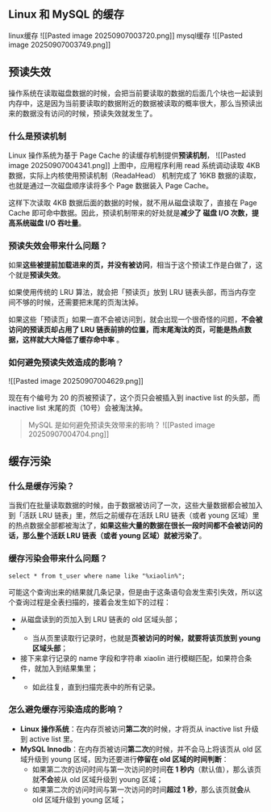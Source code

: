 ## Linux 和 MySQL 的缓存
linux缓存
![[Pasted image 20250907003720.png]]
mysql缓存
![[Pasted image 20250907003749.png]]
## 预读失效

操作系统在读取磁盘数据的时候，会把当前要读取的数据的后面几个块也一起读到内存中，这是因为当前要读取的数据附近的数据被读取的概率很大，那么当预读出来的数据没有访问的时候，预读失效就发生了。

### 什么是预读机制

Linux 操作系统为基于 Page Cache 的读缓存机制提供**预读机制**，
![[Pasted image 20250907004341.png]]
上图中，应用程序利用 read 系统调动读取 4KB 数据，实际上内核使用预读机制（ReadaHead） 机制完成了 16KB 数据的读取，也就是通过一次磁盘顺序读将多个 Page 数据装入 Page Cache。

这样下次读取 4KB 数据后面的数据的时候，就不用从磁盘读取了，直接在 Page Cache 即可命中数据。因此，预读机制带来的好处就是**减少了 磁盘 I/O 次数，提高系统磁盘 I/O 吞吐量**。

### 预读失效会带来什么问题？

如果**这些被提前加载进来的页，并没有被访问**，相当于这个预读工作是白做了，这个就是**预读失效**。

如果使用传统的 LRU 算法，就会把「预读页」放到 LRU 链表头部，而当内存空间不够的时候，还需要把末尾的页淘汰掉。

如果这些「预读页」如果一直不会被访问到，就会出现一个很奇怪的问题，**不会被访问的预读页却占用了 LRU 链表前排的位置，而末尾淘汰的页，可能是热点数据，这样就大大降低了缓存命中率** 。

### 如何避免预读失效造成的影响？

![[Pasted image 20250907004629.png]]

现在有个编号为 20 的页被预读了，这个页只会被插入到 inactive list 的头部，而 inactive list 末尾的页（10号）会被淘汰掉。

> MySQL 是如何避免预读失效带来的影响？
![[Pasted image 20250907004704.png]]

## 缓存污染
### 什么是缓存污染？
当我们在批量读取数据的时候，由于数据被访问了一次，这些大量数据都会被加入到「活跃 LRU 链表」里，然后之前缓存在活跃 LRU 链表（或者 young 区域）里的热点数据全部都被淘汰了，**如果这些大量的数据在很长一段时间都不会被访问的话，那么整个活跃 LRU 链表（或者 young 区域）就被污染了**。
### 缓存污染会带来什么问题？
```
select * from t_user where name like "%xiaolin%";
```
可能这个查询出来的结果就几条记录，但是由于这条语句会发生索引失效，所以这个查询过程是全表扫描的，接着会发生如下的过程：
- 从磁盘读到的页加入到 LRU 链表的 old 区域头部；
- - 当从页里读取行记录时，也就是**页被访问的时候，就要将该页放到 young 区域头部**；
- 接下来拿行记录的 name 字段和字符串 xiaolin 进行模糊匹配，如果符合条件，就加入到结果集里；
- - 如此往复，直到扫描完表中的所有记录。
### 怎么避免缓存污染造成的影响？
- **Linux 操作系统**：在内存页被访问**第二次**的时候，才将页从 inactive list 升级到 active list 里。
- **MySQL Innodb**：在内存页被访问**第二次**的时候，并不会马上将该页从 old 区域升级到 young 区域，因为还要进行**停留在 old 区域的时间判断**：
	- 如果第二次的访问时间与第一次访问的时间**在 1 秒内**（默认值），那么该页就**不会**被从 old 区域升级到 young 区域；
	- 如果第二次的访问时间与第一次访问的时间**超过 1 秒**，那么该页就**会**从 old 区域升级到 young 区域；